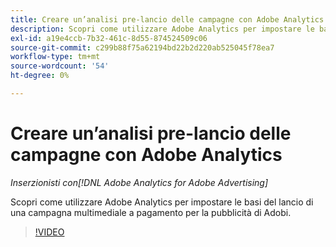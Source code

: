 ```yaml
---
title: Creare un’analisi pre-lancio delle campagne con Adobe Analytics
description: Scopri come utilizzare Adobe Analytics per impostare le basi del lancio di una campagna multimediale a pagamento per la pubblicità di Adobi.
exl-id: a19e4ccb-7b32-461c-8d55-874524509c06
source-git-commit: c299b88f75a62194bd22b2d220ab525045f78ea7
workflow-type: tm+mt
source-wordcount: '54'
ht-degree: 0%

---
```


# Creare un’analisi pre-lancio delle campagne con Adobe Analytics

*Inserzionisti con[!DNL Adobe Analytics for Adobe Advertising]*

Scopri come utilizzare Adobe Analytics per impostare le basi del lancio di una campagna multimediale a pagamento per la pubblicità di Adobi.

>[!VIDEO](https://video.tv.adobe.com/v/33501)
